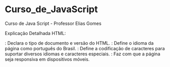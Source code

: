 # Curso_de_JavaScript
Curso de Java Script - Professor Elias Gomes


Explicação Detalhada
HTML:
<!DOCTYPE html>: Declara o tipo de documento e versão do HTML.
<html lang="pt-br">: Define o idioma da página como português do Brasil.
<meta charset="UTF-8">: Define a codificação de caracteres para suportar diversos idiomas e caracteres especiais.
<meta name="viewport" content="width=device-width, initial-scale=1.0">: Faz com que a página seja responsiva em dispositivos móveis.
<title>: Define o título que aparece na aba do navegador.
<link rel="stylesheet" href="styles.css">: Conecta o arquivo CSS para estilização.
<body>: Contém o conteúdo visível da página.
<h1>: Título principal.
<p id="paragrafo">: Parágrafo com um id específico para identificação e manipulação pelo JavaScript.
<button id="botao">: Botão que, ao ser clicado, aciona uma função JavaScript.
<script src="script.js"></script>: Inclui o arquivo JavaScript que contém a lógica de interação.
CSS:
body: Define a estilização global da página, incluindo fonte, margens e cor de fundo.
h1: Estiliza o título principal, incluindo a cor do texto e alinhamento.
#paragrafo: Estiliza o parágrafo específico com tamanho da fonte, cor e alinhamento.
#botao: Define o estilo do botão, incluindo exibição, centralização, padding, tamanho da fonte e cores.
#botao
: Adiciona um efeito visual quando o botão é sobrevoado com o cursor.
JavaScript:
document.addEventListener("DOMContentLoaded", function() {...}): Garante que o código seja executado somente após o carregamento completo da página.
var botao = document.getElementById("botao");: Obtém o elemento com id="botao" e o armazena em uma variável.
var paragrafo = document.getElementById("paragrafo");: Obtém o elemento com id="paragrafo" e o armazena em uma variável.
botao.addEventListener("click", function() {...}): Adiciona um ouvinte de eventos que executa a função fornecida quando o botão é clicado.
paragrafo.textContent = "Texto alterado com sucesso!";: Altera o texto do parágrafo para o novo valor quando o botão é clicado.

